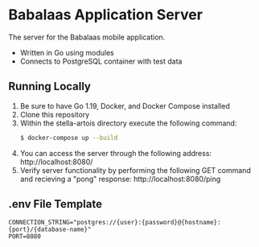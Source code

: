 # Babalaas Application Server
The server for the Babalaas mobile application.  
- Written in Go using modules
- Connects to PostgreSQL container with test data

## Running Locally
1. Be sure to have Go 1.19, Docker, and Docker Compose installed 
2. Clone this repository
3. Within the stella-artois directory execute the following command:
    ```BASH
    $ docker-compose up --build
    ```
4. You can access the server through the following address: http://localhost:8080/
5. Verify server functionality by performing the following GET command and recieving a "pong" response: http://localhost:8080/ping

## .env File Template
```text
CONNECTION_STRING="postgres://{user}:{password}@{hostname}:{port}/{database-name}"
PORT=8080
```